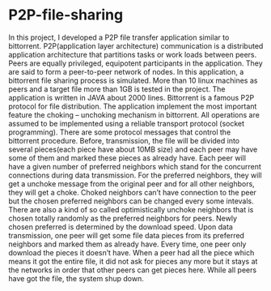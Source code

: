 # P2P-file-sharing
In this project, I developed a P2P file transfer application similar to bittorrent. P2P(application layer architecture) communication is a distributed application architecture that partitions tasks or work loads between peers. Peers are equally privileged, equipotent participants in the application. They are said to form a peer-to-peer network of nodes. In this application, a bittorrent file sharing process is simulated. More than 10 linux machines as peers and a target file more than 1GB is tested in the project. The application is written in JAVA about 2000 lines. Bittorrent is a famous P2P protocol for file distribution. The application implement the most important feature the choking – unchoking mechanism in bittorrent. All operations are assumed to be implemented using a reliable transport protocol (socket programming). There are some protocol messages that control the bittorrent procedure. Before, transmission, the file will be divided into several pieces(each piece have about 10MB size) and each peer may have some of them and marked these pieces as already have. Each peer will have a given number of preferred neighbors which stand for the concurrent connections during data transmission. For the preferred neighbors, they will get a unchoke message from the original peer and for all other neighbors, they will get a choke. Choked neighbors can’t have connection to the peer but the chosen preferred neighbors can be changed every some intevals. There are also a kind of so called optimistically unchoke neighbors that is chosen totally randomly as the preferred neighbors for peers. Newly chosen preferred is determined by the download speed. Upon data transmission, one peer will get some file data pieces from its preferred neighbors and marked them as already have. Every time, one peer only download the pieces it doesn’t have. When a peer had all the piece which means it got the entire file, it did not ask for pieces any more but it stays at the networks in order that other peers can get pieces here. While all peers have got the file, the system shup down.
